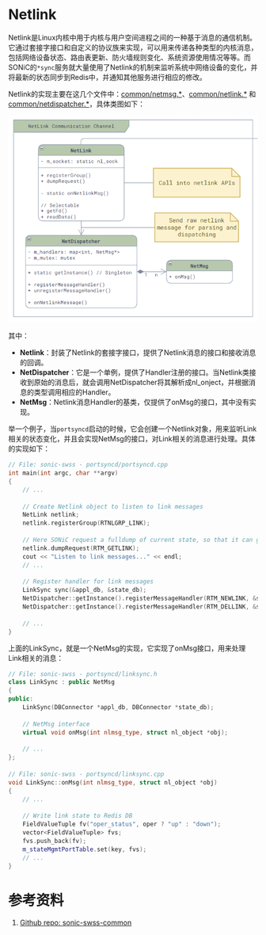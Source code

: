 # Netlink

Netlink是Linux内核中用于内核与用户空间进程之间的一种基于消息的通信机制。它通过套接字接口和自定义的协议族来实现，可以用来传递各种类型的内核消息，包括网络设备状态、路由表更新、防火墙规则变化、系统资源使用情况等等。而SONiC的`*sync`服务就大量使用了Netlink的机制来监听系统中网络设备的变化，并将最新的状态同步到Redis中，并通知其他服务进行相应的修改。

Netlink的实现主要在这几个文件中：[common/netmsg.*](https://github.com/sonic-net/sonic-swss-common/blob/master/common/netmsg.h)、[common/netlink.*](https://github.com/sonic-net/sonic-swss-common/blob/master/common/netlink.h) 和 [common/netdispatcher.*](https://github.com/sonic-net/sonic-swss-common/blob/master/common/netdispatcher.h)，具体类图如下：

![](assets/chapter-4/netlink.png)

其中：

- **Netlink**：封装了Netlink的套接字接口，提供了Netlink消息的接口和接收消息的回调。
- **NetDispatcher**：它是一个单例，提供了Handler注册的接口。当Netlink类接收到原始的消息后，就会调用NetDispatcher将其解析成nl_onject，并根据消息的类型调用相应的Handler。
- **NetMsg**：Netlink消息Handler的基类，仅提供了onMsg的接口，其中没有实现。

举一个例子，当`portsyncd`启动的时候，它会创建一个Netlink对象，用来监听Link相关的状态变化，并且会实现NetMsg的接口，对Link相关的消息进行处理。具体的实现如下：

```cpp
// File: sonic-swss - portsyncd/portsyncd.cpp
int main(int argc, char **argv)
{
    // ...

    // Create Netlink object to listen to link messages
    NetLink netlink;
    netlink.registerGroup(RTNLGRP_LINK);

    // Here SONiC request a fulldump of current state, so that it can get the current state of all links
    netlink.dumpRequest(RTM_GETLINK);      
    cout << "Listen to link messages..." << endl;
    // ...

    // Register handler for link messages
    LinkSync sync(&appl_db, &state_db);
    NetDispatcher::getInstance().registerMessageHandler(RTM_NEWLINK, &sync);
    NetDispatcher::getInstance().registerMessageHandler(RTM_DELLINK, &sync);

    // ...
}
```

上面的LinkSync，就是一个NetMsg的实现，它实现了onMsg接口，用来处理Link相关的消息：

```cpp
// File: sonic-swss - portsyncd/linksync.h
class LinkSync : public NetMsg
{
public:
    LinkSync(DBConnector *appl_db, DBConnector *state_db);

    // NetMsg interface
    virtual void onMsg(int nlmsg_type, struct nl_object *obj);

    // ...
};

// File: sonic-swss - portsyncd/linksync.cpp
void LinkSync::onMsg(int nlmsg_type, struct nl_object *obj)
{
    // ...

    // Write link state to Redis DB
    FieldValueTuple fv("oper_status", oper ? "up" : "down");
    vector<FieldValueTuple> fvs;
    fvs.push_back(fv);
    m_stateMgmtPortTable.set(key, fvs);
    // ...
}
```

# 参考资料

1. [Github repo: sonic-swss-common][SONiCSWSSCommon]

[SONiCSWSSCommon]: https://github.com/sonic-net/sonic-swss-common